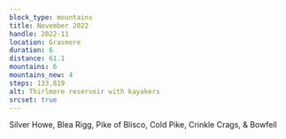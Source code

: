 ```yaml
---
block_type: mountains
title: November 2022
handle: 2022-11
location: Grasmere
duration: 6
distance: 61.1
mountains: 6
mountains_new: 4
steps: 133,819
alt: Thirlmere reservoir with kayakers
srcset: true
---
```


Silver Howe, Blea Rigg, Pike of Blisco, Cold Pike, Crinkle Crags, & Bowfell
